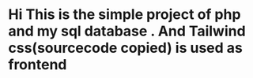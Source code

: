 <h1> Hi This is the simple project of php and my sql database . And Tailwind css(sourcecode copied) is used as frontend</h1>